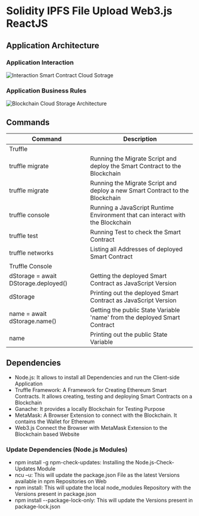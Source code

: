 # Solidity IPFS File Upload Web3.js ReactJS

## Application Architecture

### Application Interaction

![Interaction Smart Contract Cloud Sotrage](https://user-images.githubusercontent.com/29623199/122016354-467e5a00-cdc1-11eb-92d7-69c0b322e9c2.JPG)

### Application Business Rules

![Blockchain Cloud Storage Architecture](https://user-images.githubusercontent.com/29623199/122016430-56963980-cdc1-11eb-94da-187ba21ff75e.JPG)

## Commands

| Command | Description |
| --- | --- |
| Truffle | |
| truffle migrate | Running the Migrate Script and deploy the Smart Contract to the Blockchain |
| truffle migrate | Running the Migrate Script and deploy a new Smart Contract to the Blockchain |
| truffle console | Running a JavaScript Runtime Environment that can interact with the Blockchain |
| truffle test | Running Test to check the Smart Contract |
| truffle networks | Listing all Addresses of deployed Smart Contract |
| Truffle Console | |
| dStorage = await DStorage.deployed() | Getting the deployed Smart Contract as JavaScript Version |
| dStorage | Printing out the deployed Smart Contract as JavaScript Version |
| name = await dStorage.name() | Getting the public State Variable 'name' from the deployed Smart Contract |
| name | Printing out the public State Variable |

## Dependencies

* Node.js: It allows to install all Dependencies and run the Client-side Application
* Truffle Framework: A Framework for Creating Ethereum Smart Contracts. It allows creating, testing and deploying Smart
  Contracts on a Blockchain
* Ganache: It provides a locally Blockchain for Testing Purpose
* MetaMask: A Browser Extension to connect with the Blockchain. It contains the Wallet for Ethereum
* Web3.js Connect the Browser with MetaMask Extension to the Blockchain based Website

### Update Dependencies (Node.js Modules)

* npm install -g npm-check-updates: Installing the Node.js-Check-Updates Module
* ncu –u: This will update the package.json File as the latest Versions available in npm Repositories on Web
* npm install: This will update the local node_modules Repository with the Versions present in package.json
* npm install --package-lock-only: This will update the Versions present in package-lock.json
